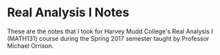 # Real Analysis I Notes

These are the notes that I took for Harvey Mudd College's Real Analysis I
(MATH131) course during the Spring 2017 semester taught by Professor Michael
Orrison.

